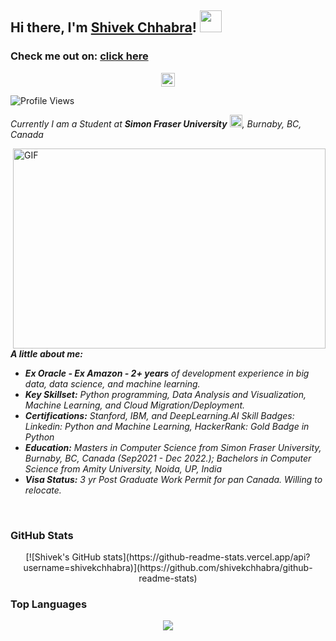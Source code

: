 ## Hi there, I'm [Shivek Chhabra](https://www.shivekchhabra.com/)! <img src="https://raw.githubusercontent.com/TheDudeThatCode/TheDudeThatCode/master/Assets/Hi.gif" width=35 height=35> 

<h3>Check me out on: <a href="https://www.shivekchhabra.com/"</a> click here</h3>

<p align="center">
      <a href="https://in.linkedin.com/in/shivek-chhabra-204a25110">
        <img align="center" alt="Mandar's LinkedIn profile" width="22px" src="https://cdn.jsdelivr.net/npm/simple-icons@v3/icons/linkedin.svg"/>
      </a>
 	</p>

![Profile Views](https://komarev.com/ghpvc/?username=shivekchhabra&style=flat-square)


<p>
  <em>
    Currently I am a Student at <b>Simon Fraser University</b> <img src="https://raw.githubusercontent.com/TheDudeThatCode/TheDudeThatCode/master/Assets/Medal.gif" width=20 height=20>, Burnaby, BC, Canada
  </em>
 </p>

<img align="right" alt="GIF" src="https://github.com/abhisheknaiidu/abhisheknaiidu/blob/master/code.gif?raw=true" width="500" height="320" />

<em>
  
**A little about me:**

* __Ex Oracle - Ex Amazon - 2+ years__ of development experience in big data, data science, and machine learning. 
* __Key Skillset:__ Python programming, Data Analysis and Visualization, Machine Learning, and Cloud Migration/Deployment.
* __Certifications:__ Stanford, IBM, and DeepLearning.AI Skill Badges: Linkedin: Python and Machine Learning, HackerRank: Gold Badge in Python
* __Education:__ Masters in Computer Science from Simon Fraser University, Burnaby, BC, Canada (Sep2021 - Dec 2022.); Bachelors in Computer Science from                    Amity University, Noida, UP, India
* __Visa Status:__ 3 yr Post Graduate Work Permit for pan Canada. Willing to relocate.
<br/> 
</em>

### GitHub Stats
<p align="center">
  [![Shivek's GitHub stats](https://github-readme-stats.vercel.app/api?username=shivekchhabra)](https://github.com/shivekchhabra/github-readme-stats)
 </p>
 
### Top Languages

<p align="center">
<a href = "https://github.com/shivekchhabra">
  <img src="https://github-readme-stats-aj8vj7k8x.vercel.app/api/top-langs/?username=shivekchhabra&layout=compact&title_color=ffc857&icon_color=8ac926&text_color=daf7dc&bg_color=151515&card_width=400">
</a>
</p>
